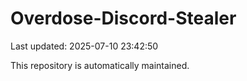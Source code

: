 # Overdose-Discord-Stealer

Last updated: 2025-07-10 23:42:50

This repository is automatically maintained.
